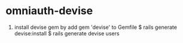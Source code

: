 omniauth-devise
===============

1. install devise gem by add gem 'devise' to Gemfile
	$ rails generate devise:install
	$ rails generate devise users
